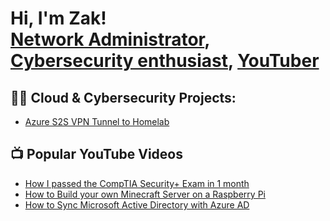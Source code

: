 <h1>Hi, I'm Zak! <br/><a href="https://www.linkedin.com/in/zakjaeb/">Network Administrator</a>, <a href="https://github.com/zakjaeb">Cybersecurity enthusiast</a>, <a href="https://www.youtube.com/c/zakjaeb">YouTuber</a></h1>

<h2>👨‍💻 Cloud & Cybersecurity Projects:</h2>

<!-- - [Implementing a SOC and Honeynet in Azure](https://github.com/joshmadakor1/Algorithms-Practice) -->
- [Azure S2S VPN Tunnel to Homelab](https://github.com/ZakJaeb/Azure-S2S-Lab)

<h2>📺 Popular YouTube Videos</h2>

- [How I passed the CompTIA Security+ Exam in 1 month](https://www.youtube.com/watch?v=AA8Ks6qey74)
- [How to Build your own Minecraft Server on a Raspberry Pi](https://www.youtube.com/watch?v=u2DnafpNQW8)
- [How to Sync Microsoft Active Directory with Azure AD](https://www.youtube.com/watch?v=LR8009GgGAQ)
